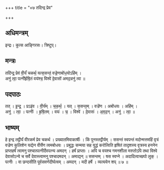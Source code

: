 +++
title = "०७ तदिन्द्र प्रेव"

+++
## अधिमन्त्रम्
इन्द्रः। कुत्स आङ्गिरसः। त्रिष्टुप्।

## मन्त्रः
तदि॑न्द्र॒ प्रेव॑ वी॒र्यं॑ चकर्थ॒ यत्स॒सन्तं॒ वज्रे॒णाबो॑ध॒योऽहि॑म् ।  
अनु॑ त्वा॒ पत्नी॑र्हृषि॒तं वय॑श्च॒ विश्वे॑ दे॒वासो॑ अमद॒न्ननु॑ त्वा ॥

## पदपाठः
तत् । इ॒न्द्र॒ । प्रऽइ॑व । वी॒र्य॑म् । च॒क॒र्थ॒ । यत् । स॒सन्त॒म् । वज्रे॑ण । अबो॑धयः । अहि॑म् ।  
अनु॑ । त्वा॒ । पत्नीः॑ । हृ॒षि॒तम् । वयः॑ । च॒ । विश्वे॑ । दे॒वासः॑ । अ॒म॒द॒न् । अनु॑ । त्वा॒ ॥

## भाष्यम्
हे इन्द्र तद्वीर्यं वीरकर्म प्रेव चकर्थ । प्रख्यातमिवाकार्षीः । किं पुनस्तद्वीर्यम् । ससन्तं स्वपन्तं मदोन्मत्तमहिं वृत्रं वज्रेण कुलिशेन यद्येन वीर्येण त्वमबोधयः । प्रबुद्धः सन्मया सह युद्धं करोत्विति हृषितं तादृशस्य वृत्रस्य हननेन प्राप्तहर्षं त्वामनु पश्चात्पत्नीर्देवपत्न्य अमदन् । हर्षं प्राप्ताः । अपि च वयश्च गमनशीला मरुतोऽपि तथा विश्वे देवासोऽन्ये च सर्वे देवास्त्वामनु पश्चादमदन् । अमाद्यन् ॥ ससन्तम् । षस स्वप्ने । अदादित्वाच्छपो लुक् । पत्नीः । वा छन्दसीति पूर्वसवर्णदीर्घत्वम् । अमदन् । मदी हर्षे । व्यत्ययेन शप् ॥ ७ ॥